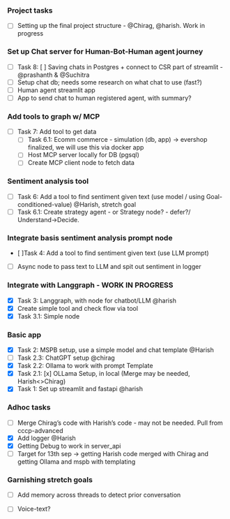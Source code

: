 ### Project tasks
- [ ] Setting up the final project structure - @Chirag, @harish. Work in progress

### Set up Chat server for Human-Bot-Human agent journey
- [ ] Task 8: [ ] Saving chats in Postgres + connect to CSR part of streamlit - @prashanth & @Suchitra
 - [ ] Setup  chat db; needs some research on what chat to use (fast?)
 - [ ] Human agent streamlit app
 - [ ] App to send chat to human registered agent, with summary?

### Add tools to graph w/ MCP
- [ ] Task 7: Add tool to get data
    - [ ] Task 6.1: Ecomm commerce - simulation (db, app) -> evershop finalized, we will use this via docker app
    - [ ] Host MCP server locally for DB (pgsql)
    - [ ] Create MCP client node to fetch data

### Sentiment analysis tool
- [ ] Task 6: Add a tool to find sentiment given text (use model / using Goal-conditioned-value) @Harish, stretch goal
 - [ ] Task 6.1: Create strategy agent - or Strategy node? - defer?/ Understand->Decide. 

### Integrate basis sentiment analysis prompt node
- [ ]Task 4: Add a tool to find sentiment given text (use LLM prompt)
 - [ ] Async node to pass text to LLM and spit out sentiment in logger

### Integrate with Langgraph - WORK IN PROGRESS
- [x] Task 3: Langgraph, with node for chatbot/LLM @harish
 - [x] Create simple tool and check flow via tool
 - [x] Task 3.1: Simple node 

### Basic app
- [x] Task 2: MSPB setup, use a simple model and chat template @Harish
 - [ ] Task 2.3: ChatGPT setup @chirag
 - [x] Task 2.2: Ollama to work with prompt Template
 - [x] Task 2.1: [x] OLLama Setup, in local (Merge may be needed, Harish<>Chirag)
- [x] Task 1: Set up streamlit and fastapi @harish

### Adhoc tasks
- [ ] Merge Chirag’s code with Harish’s code - may not be needed. Pull from cccp-advanced
- [x] Add logger @Harish
- [x] Getting Debug to work in server_api
- [ ] Target for 13th sep -> getting Harish code merged with Chirag and getting Ollama and mspb with templating

### Garnishing stretch goals
 - [ ] Add memory across threads to detect prior conversation
 - [ ] Voice-text?

